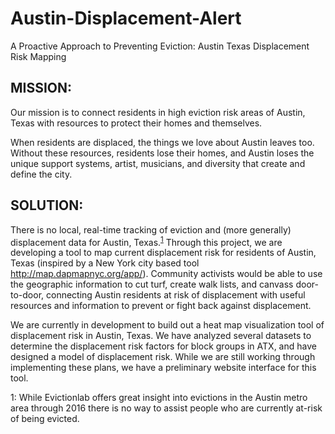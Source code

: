 # Austin-Displacement-Alert
A Proactive Approach to Preventing Eviction: Austin Texas Displacement Risk Mapping

## MISSION:
Our mission is to connect residents in high eviction risk areas of Austin, Texas with resources to protect their homes and themselves. 

When residents are displaced, the things we love about Austin leaves too. Without these resources, residents lose their homes, and Austin loses the unique support systems, artist, musicians, and diversity that create and define the city.


## SOLUTION:
There is no local, real-time tracking of eviction and (more generally) displacement data for Austin, Texas.<sup>[1](#myfootnote1)</sup> Through this project, we are developing a tool to map current displacement risk for residents of Austin, Texas (inspired by a New York city based tool http://map.dapmapnyc.org/app/). Community activists would be able to use the geographic information to cut turf, create walk lists, and canvass door-to-door, connecting Austin residents at risk of displacement with useful resources and information to prevent or fight back against displacement.

We are currently in development to build out a heat map visualization tool of displacement risk in Austin, Texas. We have analyzed several datasets to determine the displacement risk factors for block groups in ATX, and have designed a model of displacement risk. While we are still working through implementing these plans, we have a preliminary website interface for this tool.


<a name="myfootnote1">1</a>: While Evictionlab offers great insight into evictions in the Austin metro area through 2016 there is no way to assist people who are currently at-risk of being evicted.
